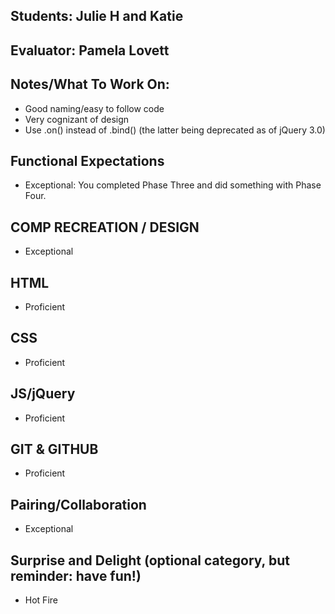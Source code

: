 ## Students: Julie H and Katie
## Evaluator: Pamela Lovett
## Notes/What To Work On:

- Good naming/easy to follow code
- Very cognizant of design
- Use .on() instead of .bind() (the latter being deprecated as of jQuery 3.0)

## Functional Expectations

* Exceptional: You completed Phase Three and did something with Phase Four.


## COMP RECREATION / DESIGN

* Exceptional


## HTML

* Proficient

 
## CSS

* Proficient  


## JS/jQuery

* Proficient  


## GIT & GITHUB

* Proficient  


## Pairing/Collaboration
  
* Exceptional  


## Surprise and Delight (optional category, but reminder: have fun!)
 
* Hot Fire  

